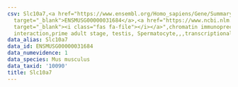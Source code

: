 ```yaml
---
csv: Slc10a7,<a href="https://www.ensembl.org/Homo_sapiens/Gene/Summary?db=core;g=ENSMUSG00000031684"
  target="_blank">ENSMUSG00000031684</a>,<a href="https://www.ncbi.nlm.nih.gov/pubmed/25450459"
  target="_blank"><i class="fas fa-file"></i></a>",chromatin immunoprecipitation assay,direct
  interaction,prime adult stage, testis, Spermatocyte,,,transcriptional regulation,
data_alias: Slc10a7
data_id: ENSMUSG00000031684
data_numevidence: 1
data_species: Mus musculus
data_taxid: '10090'
title: Slc10a7
---
```

